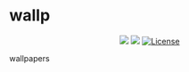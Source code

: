 # wallp


<div  align="center">
  
[![](https://img.shields.io/github/stars/rx-py/wallp?style=for-the-badge&logo=github&color=83c5be&logoColor=D9E0EE&labelColor=252733)](https://github.com/rx-py/hyprland-dotfi.git)
[![](https://img.shields.io/github/last-commit/rx-py/wallp?style=for-the-badge&color=006d77&logoColor=D9E0EE&labelColor=252733)](https://github.com/rx-py/wallp.git)
<a href="https://github.com/rx-py/wallp/blob/main/LICENSE">
    <img alt="License" src="https://img.shields.io/github/license/rx-py/wallp?style=for-the-badge&logo=github&color=1d3557&logoColor=D9E0EE&labelColor=252733"/>
</a>
</div>


wallpapers

